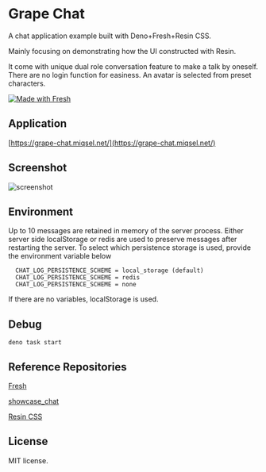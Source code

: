 # Grape Chat

A chat application example built with Deno+Fresh+Resin CSS.

Mainly focusing on demonstrating how the UI constructed with Resin.

It come with unique dual role conversation feature to make a talk by oneself.
There are no login function for easiness. An avatar is selected from preset characters.

[![Made with Fresh](https://fresh.deno.dev/fresh-badge.svg)](https://fresh.deno.dev)

## Application

[https://grape-chat.miqsel.net/](https://grape-chat.miqsel.net/)

## Screenshot

![screenshot](https://i.gyazo.com/ac6f10a3305fbd2105721f31275a48e1.png)

## Environment

Up to 10 messages are retained in memory of the server process.
Either server side localStorage or redis are used to preserve messages after restarting the server. To select which persistence storage is used, provide the environment variable below

```
  CHAT_LOG_PERSISTENCE_SCHEME = local_storage (default)
  CHAT_LOG_PERSISTENCE_SCHEME = redis
  CHAT_LOG_PERSISTENCE_SCHEME = none
```

If there are no variables, localStorage is used.

## Debug

```
deno task start
```

## Reference Repositories

[Fresh](https://github.com/denoland/fresh)

[showcase_chat](https://github.com/denoland/showcase_chat)

[Resin CSS](https://github.com/yahiro07/resin)

## License

MIT license.
